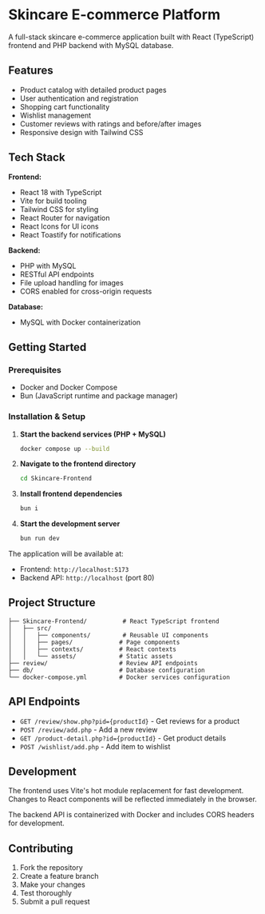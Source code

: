 # Skincare E-commerce Platform

A full-stack skincare e-commerce application built with React (TypeScript) frontend and PHP backend with MySQL database.

## Features

- Product catalog with detailed product pages
- User authentication and registration
- Shopping cart functionality
- Wishlist management
- Customer reviews with ratings and before/after images
- Responsive design with Tailwind CSS

## Tech Stack

**Frontend:**

- React 18 with TypeScript
- Vite for build tooling
- Tailwind CSS for styling
- React Router for navigation
- React Icons for UI icons
- React Toastify for notifications

**Backend:**

- PHP with MySQL
- RESTful API endpoints
- File upload handling for images
- CORS enabled for cross-origin requests

**Database:**

- MySQL with Docker containerization

## Getting Started

### Prerequisites

- Docker and Docker Compose
- Bun (JavaScript runtime and package manager)

### Installation & Setup

1. **Start the backend services (PHP + MySQL)**

   ```bash
   docker compose up --build
   ```

2. **Navigate to the frontend directory**

   ```bash
   cd Skincare-Frontend
   ```

3. **Install frontend dependencies**

   ```bash
   bun i
   ```

4. **Start the development server**
   ```bash
   bun run dev
   ```

The application will be available at:

- Frontend: `http://localhost:5173`
- Backend API: `http://localhost` (port 80)

## Project Structure

```
├── Skincare-Frontend/          # React TypeScript frontend
│   ├── src/
│   │   ├── components/         # Reusable UI components
│   │   ├── pages/             # Page components
│   │   ├── contexts/          # React contexts
│   │   └── assets/            # Static assets
├── review/                    # Review API endpoints
├── db/                        # Database configuration
└── docker-compose.yml         # Docker services configuration
```

## API Endpoints

- `GET /review/show.php?pid={productId}` - Get reviews for a product
- `POST /review/add.php` - Add a new review
- `GET /product-detail.php?id={productId}` - Get product details
- `POST /wishlist/add.php` - Add item to wishlist

## Development

The frontend uses Vite's hot module replacement for fast development. Changes to React components will be reflected immediately in the browser.

The backend API is containerized with Docker and includes CORS headers for development.

## Contributing

1. Fork the repository
2. Create a feature branch
3. Make your changes
4. Test thoroughly
5. Submit a pull request

